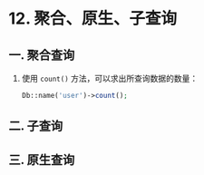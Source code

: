 # 12. 聚合、原生、子查询

## 一. 聚合查询

1. 使用 `count()` 方法，可以求出所查询数据的数量：

   ```php
   Db::name('user')->count();
   ```

   

## 二. 子查询

## 三. 原生查询
